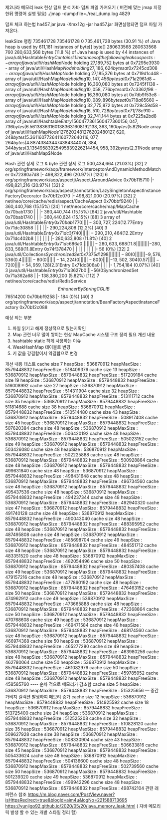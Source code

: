 제2나라 메모리 leak 현상 덤프 분석
자바 덤프 파일 가져오기  ( 버전에 맞는 jmap 지정한뒤 명령어 실행 필요)
./jmap -dump:file=./real_dump.log 4829

덤프 체크 하는법 
ha457.jar
java -Xmx12g -jar ha457.jar
화면실행되면 덤프 파일 가져온다.

leakSize  랭킹
735461728	735461728	0	735,461,728 bytes (30.91 %) of Java heap is used by 611,181 instances of byte[]	byte[]
280633568	280633568	760	280,633,568 bytes (11.8 %) of Java heap is used by 44 instances of java/util/Hashtable$Entry Contains 11 instances of the following leak suspects: - array of java/util/HashMap$Node holding 27,189,752 bytes at 0x7295e3930 - array of java/util/HashMap$Node holding 27,186,624 bytes at 0x7245cd308 - array of java/util/HashMap$Node holding 27,185,376 bytes at 0x719d1cd48 - array of java/util/HashMap$Node holding 10,147,456 bytes at 0x71e2961d8 - array of java/util/HashMap$Node holding 16,360,080 bytes at 0x7245f1138 - array of java/util/HashMap$Node holding 10,058,776 bytes at 0x7c3362f98 - array of java/util/HashMap$Node holding 16,360,080 bytes at 0x7db9f53e8 - array of java/util/HashMap$Node holding 10,089,896 bytes at 0x718a65660 - array of java/util/HashMap$Node holding 32,775,872 bytes at 0x729c59d58 - array of java/util/HashMap$Node holding 16,510,728 bytes at 0x71f78c910 - array of java/util/HashMap$Node holding 32,741,144 bytes at 0x7225a2bd8	array of java/util/Hashtable$Entry
156047736	156047736	0	156,047,736 bytes (6.56 %) of Java heap is used by 505,526 instances of int[]	int[]
138363160	138363160	8192	138,363,160 bytes (5.82 %) of Java heap is used by 446 instances of java/util/HashMap$Node	array of java/util/HashMap$Node
127620248	127620248	0	127,620,248 bytes (5.36 %) of Java heap is used by 266,011 instances of java/util/regex/Matcher	java/util/regex/Matcher
116077264	116077264	0	116,077,264 bytes (4.88 %) of Java heap is used by 460,917 instances of java/lang/StringBuilder	java/lang/StringBuilder
74384344	74384344	0	74,384,344 bytes (3.13 %) of Java heap is used by 161,576 instances of array of java/lang/Object	array of java/lang/Object
54958392	54958392	262144	54,958,392 bytes (2.31 %) of Java heap is used by 16,547 instances of java/util/HashMap$Node	array of java/util/HashMap$Node

Hash 관련 상세 로그 & byte 관련 상세 로그 
500,434,664 (21.03%) [32] 2 org/springframework/aop/framework/InterceptorAndDynamicMethodMatcher 0x72380a7d8
|- 498,822,496 (20.97%) [120] 6 org/springframework/aop/aspectj/AspectJAroundAdvice 0x70b115710
|- 498,821,216 (20.97%) [32] 2 org/springframework/aop/aspectj/annotation/LazySingletonAspectInstanceFactoryDecorator 0x70b12c070
|- 498,821,000 (20.97%) [32] 2 net/neo/core/cache/redis/aspect/CacheAspect 0x70bbf9240
| |- 360,440,768 (15.15%) [24] 1 net/neo/core/cache/map/MapCache 0x70bab1730
| | |- 360,440,744 (15.15%) [64] 2 java/util/Hashtable 0x70bab1740
| | |- 360,440,624 (15.15%) [88] 3 array of java/util/Hashtable$Entry 0x70bab1770
| | | |- 303,727,224 (12.77%) [40] 3 java/util/Hashtable$Entry 0x71dc30858
| | | | |- 290,224,808 (12.2%) [40] 3 java/util/Hashtable$Entry 0x71dc3f740
| | | | | |- 290,210,464 (12.2%) [40] 3 java/util/Hashtable$Entry 0x71dc402b8
| | | | | | |- 280,633,808 (11.8%) [40] 2 java/util/Hashtable$Entry 0x71dc686e0
| | | | | | | |- 280,633,688 (11.8%) [64] 2 java/util/Hashtable 0x71dc68760
| | | | | | | | |- 280,633,568 (11.8%) [760] 44 array of java/util/Hashtable$Entry 0x74f378470
| | | | | | | | |- 56 (0%) [32] 2 java/util/Collections$SynchronizedSet 0x7375d1298
| | | | | | | |- 80 (0%) [24] 1 java/lang/String 0x71dc68700
| | | | | | |- 9,576,536 (0.4%) [64] 2 java/util/Hashtable 0x71dc40338
| | | | | | |- 80 (0%) [24] 1 java/lang/String 0x71dc402d8
| | | | | |- 14,224 (0%) [64] 2 java/util/Hashtable 0x71dc3f7c0
| | | | | |- 80 (0%) [24] 1 java/lang/String 0x71dc3f760
| | | | |- 13,502,304 (0.57%) [64] 1 java/util/Hashtable 0x71dc308d0
| | | | |- 72 (0%) [24] 1 java/lang/String 0x71dc30878
| | | |- 54,959,128 (2.31%) [40] 2 java/util/Hashtable$Entry 0x71dc306a0
| | | |- 1,754,184 (0.07%) [40] 3 java/util/Hashtable$Entry 0x71a3627b0
| | |- 56 (0%) [32] 2 java/util/Collections$SynchronizedSet 0x71a362a68
| |- 138,380,200 (5.82%) [112] 7 net/neo/core/cache/redis/RedisService$$EnhancerBySpringCGLIB$$76514200 0x70bbf9258
|- 184 (0%) [40] 3 org/springframework/aop/aspectj/annotation/BeanFactoryAspectInstanceFactory 0x70b12c088




예상 되는 부분 
1.	파일 읽기고 해제 정상적으로 됬는지확인
2.	Map 관련  너무 많이 쌓이는 현상 MapCache 시스템 구조 정리 필요 
개선 내용
1.	hashtable static 하게 사용하는 이슈 
2.	WeakHashMap 테이블로 변경 
3.	키 값을 강결합이서 약결합으로 변경 

개선 내용 테스트 
cache size 7 heapSize : 536870912 heapMaxSize : 8579448832 heapFreeSize : 518409376
cache size 13 heapSize : 536870912 heapMaxSize : 8579448832 heapFreeSize : 517209184
cache size 19 heapSize : 536870912 heapMaxSize : 8579448832 heapFreeSize : 516008992
cache size 27 heapSize : 536870912 heapMaxSize : 8579448832 heapFreeSize : 514311904
cache size 32 heapSize : 536870912 heapMaxSize : 8579448832 heapFreeSize : 513111712
cache size 35 heapSize : 536870912 heapMaxSize : 8579448832 heapFreeSize : 511814688
cache size 38 heapSize : 536870912 heapMaxSize : 8579448832 heapFreeSize : 510514480
cache size 43 heapSize : 536870912 heapMaxSize : 8579448832 heapFreeSize : 508917408
cache size 45 heapSize : 536870912 heapMaxSize : 8579448832 heapFreeSize : 507620384
cache size 48 heapSize : 536870912 heapMaxSize : 8579448832 heapFreeSize : 506420192
cache size 48 heapSize : 536870912 heapMaxSize : 8579448832 heapFreeSize : 505023152
cache size 49 heapSize : 536870912 heapMaxSize : 8579448832 heapFreeSize : 503426080
cache size 48 heapSize : 536870912 heapMaxSize : 8579448832 heapFreeSize : 502225888
cache size 48 heapSize : 536870912 heapMaxSize : 8579448832 heapFreeSize : 500928864
cache size 48 heapSize : 536870912 heapMaxSize : 8579448832 heapFreeSize : 499631840
cache size 48 heapSize : 536870912 heapMaxSize : 8579448832 heapFreeSize : 498431648
cache size 48 heapSize : 536870912 heapMaxSize : 8579448832 heapFreeSize : 496734560
cache size 48 heapSize : 536870912 heapMaxSize : 8579448832 heapFreeSize : 495437536
cache size 48 heapSize : 536870912 heapMaxSize : 8579448832 heapFreeSize : 494237344
cache size 48 heapSize : 536870912 heapMaxSize : 8579448832 heapFreeSize : 492940320
cache size 47 heapSize : 536870912 heapMaxSize : 8579448832 heapFreeSize : 491740128
cache size 48 heapSize : 536870912 heapMaxSize : 8579448832 heapFreeSize : 490043040
cache size 48 heapSize : 536870912 heapMaxSize : 8579448832 heapFreeSize : 488395952
cache size 48 heapSize : 536870912 heapMaxSize : 8579448832 heapFreeSize : 487495808
cache size 48 heapSize : 536870912 heapMaxSize : 8579448832 heapFreeSize : 485698704
cache size 49 heapSize : 536870912 heapMaxSize : 8579448832 heapFreeSize : 484551712
cache size 48 heapSize : 536870912 heapMaxSize : 8579448832 heapFreeSize : 483351520
cache size 48 heapSize : 536870912 heapMaxSize : 8579448832 heapFreeSize : 482054496
cache size 50 heapSize : 536870912 heapMaxSize : 8579448832 heapFreeSize : 480357408
cache size 49 heapSize : 536870912 heapMaxSize : 8579448832 heapFreeSize : 479157216
cache size 48 heapSize : 536870912 heapMaxSize : 8579448832 heapFreeSize : 477860192
cache size 48 heapSize : 536870912 heapMaxSize : 8579448832 heapFreeSize : 476463152
cache size 50 heapSize : 536870912 heapMaxSize : 8579448832 heapFreeSize : 474962912
cache size 49 heapSize : 536870912 heapMaxSize : 8579448832 heapFreeSize : 473665888
cache size 48 heapSize : 536870912 heapMaxSize : 8579448832 heapFreeSize : 472368864
cache size 50 heapSize : 536870912 heapMaxSize : 8579448832 heapFreeSize : 470768608
cache size 49 heapSize : 536870912 heapMaxSize : 8579448832 heapFreeSize : 469471584
cache size 48 heapSize : 536870912 heapMaxSize : 8579448832 heapFreeSize : 468174560
cache size 48 heapSize : 536870912 heapMaxSize : 8579448832 heapFreeSize : 466974368
cache size 50 heapSize : 536870912 heapMaxSize : 8579448832 heapFreeSize : 465277280
cache size 49 heapSize : 536870912 heapMaxSize : 8579448832 heapFreeSize : 463980256
cache size 48 heapSize : 536870912 heapMaxSize : 8579448832 heapFreeSize : 462780064
cache size 50 heapSize : 536870912 heapMaxSize : 8579448832 heapFreeSize : 461082976
cache size 50 heapSize : 536870912 heapMaxSize : 8579448832 heapFreeSize : 459785952
cache size 48 heapSize : 536870912 heapMaxSize : 8579448832 heapFreeSize : 458585760  ---- 순차 적으로 메모리가 감소함
cache size 5 heapSize : 536870912 heapMaxSize : 8579448832 heapFreeSize : 515325656 — 중간 가비지 컬랙션 발생하여 메모리 증가 
cache size 12 heapSize : 536870912 heapMaxSize : 8579448832 heapFreeSize : 514925592
cache size 18 heapSize : 536870912 heapMaxSize : 8579448832 heapFreeSize : 513725400
cache size 24 heapSize : 536870912 heapMaxSize : 8579448832 heapFreeSize : 512525208
cache size 32 heapSize : 536870912 heapMaxSize : 8579448832 heapFreeSize : 510828120
cache size 35 heapSize : 536870912 heapMaxSize : 8579448832 heapFreeSize : 509627928
cache size 38 heapSize : 536870912 heapMaxSize : 8579448832 heapFreeSize : 508330904
cache size 43 heapSize : 536870912 heapMaxSize : 8579448832 heapFreeSize : 506633816
cache size 45 heapSize : 536870912 heapMaxSize : 8579448832 heapFreeSize : 505433624
cache size 48 heapSize : 536870912 heapMaxSize : 8579448832 heapFreeSize : 504136600
cache size 48 heapSize : 536870912 heapMaxSize : 8579448832 heapFreeSize : 502739560
cache size 50 heapSize : 536870912 heapMaxSize : 8579448832 heapFreeSize : 501239320
cache size 49 heapSize : 536870912 heapMaxSize : 8579448832 heapFreeSize : 499942296
cache size 48 heapSize : 536870912 heapMaxSize : 8579448832 heapFreeSize : 498742104
관련 래퍼런스 참조 
https://m.blog.naver.com/PostView.naver?isHttpsRedirect=true&blogId=aim4u&logNo=221588713695
https://yunjigo92.github.io/2020/05/20/java_memory_leak.html ( 자바 메모리 릭 발생 할 수 있는 개발 스타일 정리 함)


